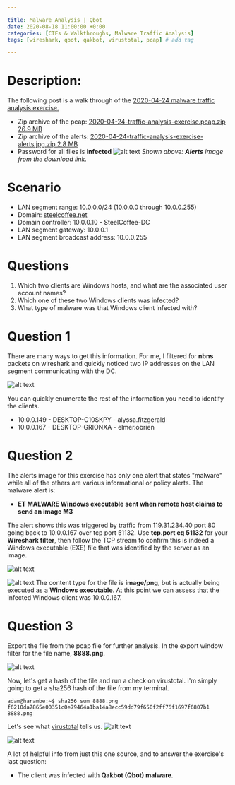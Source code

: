 ```yaml
---

title: Malware Analysis | Qbot
date: 2020-08-18 11:00:00 +0:00
categories: [CTFs & Walkthroughs, Malware Traffic Analysis]
tags: [wireshark, qbot, qakbot, virustotal, pcap] # add tag

---
```


# Description:
The following post is a walk through of the [2020-04-24 malware traffic analysis exercise.](https://malware-traffic-analysis.net/2020/04/24/index.html)
- Zip archive of the pcap: [2020-04-24-traffic-analysis-exercise.pcap.zip 26.9 MB](https://malware-traffic-analysis.net/2020/04/24/2020-04-24-traffic-analysis-exercise.pcap.zip)
- Zip archive of the alerts: [2020-04-24-traffic-analysis-exercise-alerts.jpg.zip 2.8 MB](https://malware-traffic-analysis.net/2020/04/24/2020-04-24-traffic-analysis-exercise-alerts.jpg.zip)
- Password for all files is **infected**
![alt text](https://i.imgur.com/yIMuorh.jpg)
*Shown above: **Alerts** image from the download link.*

# Scenario
-   LAN segment range: 10.0.0.0/24 (10.0.0.0 through 10.0.0.255)
-   Domain: [steelcoffee.net]()
-   Domain controller: 10.0.0.10 - SteelCoffee-DC
-   LAN segment gateway: 10.0.0.1
-   LAN segment broadcast address: 10.0.0.255

# Questions
1.   Which two clients are Windows hosts, and what are the associated user account names?
2.   Which one of these two Windows clients was infected?
3.   What type of malware was that Windows client infected with?

# Question 1
There are many ways to get this information. For me, I filtered for **nbns** packets on wireshark and quickly noticed two IP addresses on the LAN segment communicating with the DC.

![alt text](https://imgur.com/4sAlLnw.png)

You can quickly enumerate the rest of the information you need to identify the clients.
- 10.0.0.149 - DESKTOP-C10SKPY - alyssa.fitzgerald
- 10.0.0.167 - DESKTOP-GRIONXA - elmer.obrien

# Question 2
The alerts image for this exercise has only one alert that states "malware" while all of the others are various informational or policy alerts. The malware alert is:
- **ET MALWARE Windows executable sent when remote host
claims to send an image M3** 

The alert shows this was triggered by traffic from 119.31.234.40 port 80 going back to 10.0.0.167 over tcp port 51132. Use **tcp.port eq 51132** for your **Wireshark filter**, then follow the TCP stream to confirm this is indeed a Windows executable (EXE) file that was identified by the server as an image.

![alt text](https://i.imgur.com/jWIQbI4.png)

![alt text](https://i.imgur.com/7Cd2Zze.png)
The content type for the file is **image/png**, but is actually being executed as a **Windows executable**. At this point we can assess that the infected Windows client was 10.0.0.167.

# Question 3

Export the file from the pcap file for further analysis. In the export window filter for the file name, **8888.png**.

![alt text](https://i.imgur.com/pfHT6Hq.png)

Now, let's get a hash of the file and run a check on virustotal. I'm simply going to get a sha256 hash of the file from my terminal.

```
adam@harambe:~$ sha256 sum 8888.png
f6210da7865e00351c0e79464a1ba14a8ecc59dd79f650f2ff76f1697f6807b1  8888.png
```

Let's see what [virustotal](https://virustotal.com) tells us.
![alt text](https://imgur.com/FoZHQA9.png)

![alt text](https://imgur.com/HqEVJND.png)

A lot of helpful info from just this one source, and to answer the exercise's last question:
- The client was infected with **Qakbot (Qbot) malware**.
